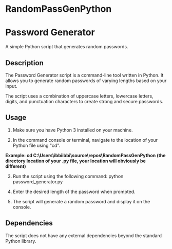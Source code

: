 # RandomPassGenPython

# Password Generator

A simple Python script that generates random passwords.

## Description

The Password Generator script is a command-line tool written in Python. It allows you to generate random passwords of varying lengths based on your input.

The script uses a combination of uppercase letters, lowercase letters, digits, and punctuation characters to create strong and secure passwords.

## Usage

1. Make sure you have Python 3 installed on your machine.

2. In the command console or terminal, navigate to the location of your Python file using "cd".

**Example:
   cd C:\Users\ibbiibbi\source\repos\RandomPassGenPython (the directory location of your .py file, your location will obviously be different)** 
  
3. Run the script using the following command:
python password_generator.py

4. Enter the desired length of the password when prompted.

5. The script will generate a random password and display it on the console.

## Dependencies

The script does not have any external dependencies beyond the standard Python library.
